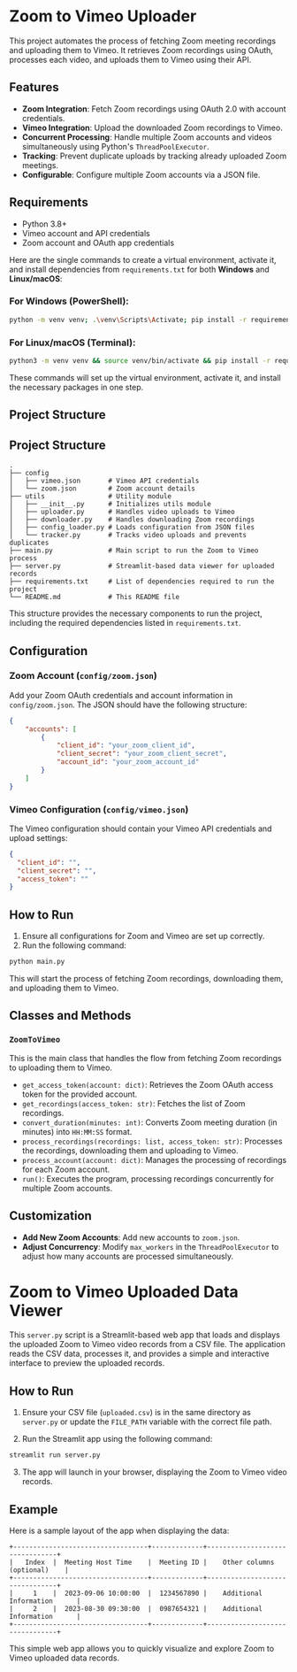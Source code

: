 # Zoom to Vimeo Uploader

This project automates the process of fetching Zoom meeting recordings and uploading them to Vimeo. It retrieves Zoom recordings using OAuth, processes each video, and uploads them to Vimeo using their API.

## Features
- **Zoom Integration**: Fetch Zoom recordings using OAuth 2.0 with account credentials.
- **Vimeo Integration**: Upload the downloaded Zoom recordings to Vimeo.
- **Concurrent Processing**: Handle multiple Zoom accounts and videos simultaneously using Python's `ThreadPoolExecutor`.
- **Tracking**: Prevent duplicate uploads by tracking already uploaded Zoom meetings.
- **Configurable**: Configure multiple Zoom accounts via a JSON file.

## Requirements

- Python 3.8+
- Vimeo account and API credentials
- Zoom account and OAuth app credentials
  
Here are the single commands to create a virtual environment, activate it, and install dependencies from `requirements.txt` for both **Windows** and **Linux/macOS**:

### **For Windows (PowerShell)**:

```bash
python -m venv venv; .\venv\Scripts\Activate; pip install -r requirements.txt
```

### **For Linux/macOS (Terminal)**:

```bash
python3 -m venv venv && source venv/bin/activate && pip install -r requirements.txt
```

These commands will set up the virtual environment, activate it, and install the necessary packages in one step.

## Project Structure

## Project Structure

```
.
├── config
│   ├── vimeo.json       # Vimeo API credentials
│   └── zoom.json        # Zoom account details
├── utils                # Utility module
│   ├── __init__.py      # Initializes utils module
│   ├── uploader.py      # Handles video uploads to Vimeo
│   ├── downloader.py    # Handles downloading Zoom recordings
│   ├── config_loader.py # Loads configuration from JSON files
│   └── tracker.py       # Tracks video uploads and prevents duplicates
├── main.py              # Main script to run the Zoom to Vimeo process
├── server.py            # Streamlit-based data viewer for uploaded records
├── requirements.txt     # List of dependencies required to run the project
└── README.md            # This README file
```

This structure provides the necessary components to run the project, including the required dependencies listed in `requirements.txt`.

## Configuration

### Zoom Account (`config/zoom.json`)
Add your Zoom OAuth credentials and account information in `config/zoom.json`. The JSON should have the following structure:

```json
{
    "accounts": [
        {
            "client_id": "your_zoom_client_id",
            "client_secret": "your_zoom_client_secret",
            "account_id": "your_zoom_account_id"
        }
    ]
}
```

### Vimeo Configuration (`config/vimeo.json`)
The Vimeo configuration should contain your Vimeo API credentials and upload settings:

```json
{
  "client_id": "",
  "client_secret": "",
  "access_token": ""
}
```

## How to Run

1. Ensure all configurations for Zoom and Vimeo are set up correctly.
2. Run the following command:

```bash
python main.py
```

This will start the process of fetching Zoom recordings, downloading them, and uploading them to Vimeo.

## Classes and Methods

### `ZoomToVimeo`
This is the main class that handles the flow from fetching Zoom recordings to uploading them to Vimeo.

- `get_access_token(account: dict)`: Retrieves the Zoom OAuth access token for the provided account.
- `get_recordings(access_token: str)`: Fetches the list of Zoom recordings.
- `convert_duration(minutes: int)`: Converts Zoom meeting duration (in minutes) into `HH:MM:SS` format.
- `process_recordings(recordings: list, access_token: str)`: Processes the recordings, downloading them and uploading to Vimeo.
- `process_account(account: dict)`: Manages the processing of recordings for each Zoom account.
- `run()`: Executes the program, processing recordings concurrently for multiple Zoom accounts.

## Customization

- **Add New Zoom Accounts**: Add new accounts to `zoom.json`.
- **Adjust Concurrency**: Modify `max_workers` in the `ThreadPoolExecutor` to adjust how many accounts are processed simultaneously.

# Zoom to Vimeo Uploaded Data Viewer

This `server.py` script is a Streamlit-based web app that loads and displays the uploaded Zoom to Vimeo video records from a CSV file. The application reads the CSV data, processes it, and provides a simple and interactive interface to preview the uploaded records.

## How to Run

1. Ensure your CSV file (`uploaded.csv`) is in the same directory as `server.py` or update the `FILE_PATH` variable with the correct file path.

2. Run the Streamlit app using the following command:

```bash
streamlit run server.py
```

3. The app will launch in your browser, displaying the Zoom to Vimeo video records.

## Example

Here is a sample layout of the app when displaying the data:

```text
+----------------------------------+-------------+--------------------------------+
|   Index  |  Meeting Host Time    |  Meeting ID |    Other columns (optional)    |
+----------------------------------+-------------+--------------------------------+
|     1    |  2023-09-06 10:00:00  |  1234567890 |    Additional Information      |
|     2    |  2023-08-30 09:30:00  |  0987654321 |    Additional Information      |
+----------------------------------+-------------+--------------------------------+
```

This simple web app allows you to quickly visualize and explore Zoom to Vimeo uploaded data records.
